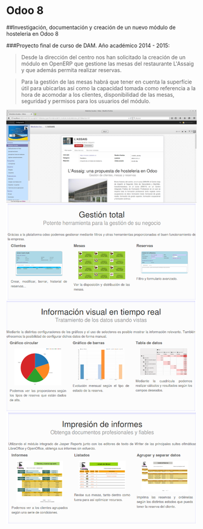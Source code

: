 # Odoo 8
##Investigación, documentación y creación de un nuevo módulo de hosteleria en Odoo 8

###Proyecto final de curso de DAM. Año académico 2014 - 2015:

>Desde la dirección del centro nos han solicitado la creación de un módulo en OpenERP que gestione las mesas del restaurante L'Assaig y que además permita realizar reservas.

>Para la gestión de las mesas habrá que tener en cuenta la superfície útil para ubicarlas así como la capacidad tomada como referencia a la hora de acomodar a los clientes, disponibilidad de las mesas, seguridad y permisos para los usuarios del módulo.

![detalle_modulo_assaig.png](images/detalle_modulo_assaig.png "Detalle del móudlo")
![detalle_modulo_odoo_2.png](images/detalle_modulo_odoo_2.png)
![detalle_modulo_odoo_3.png](images/detalle_modulo_odoo_3.png)
![detalle_modulo_odoo_4.png](images/detalle_modulo_odoo_4.png)
